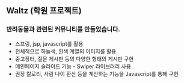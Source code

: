 ## Waltz (학원 프로젝트)

### 반려동물과 관련된 커뮤니티를 만들었습니다.

- 스프링, jsp, javascript를 활용
- 전체적으로 하늘색, 흰색 계열의 이미지를 활용
- 중고장터, 질문 게시판 등의 다양한 형태의 게시판 구현
- 메인페이지 슬라이드 기능 - Swiper 라이브러리 사용
- 권장 칼로리, 사람 나이 환산 등을 계산하는 기능을 Javascript를 통해 구현
